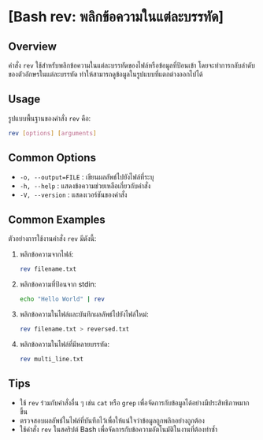 # [Bash rev: พลิกข้อความในแต่ละบรรทัด]

## Overview
คำสั่ง `rev` ใช้สำหรับพลิกข้อความในแต่ละบรรทัดของไฟล์หรือข้อมูลที่ป้อนเข้า โดยจะทำการกลับลำดับของตัวอักษรในแต่ละบรรทัด ทำให้สามารถดูข้อมูลในรูปแบบที่แตกต่างออกไปได้

## Usage
รูปแบบพื้นฐานของคำสั่ง `rev` คือ:

```bash
rev [options] [arguments]
```

## Common Options
- `-o, --output=FILE` : เขียนผลลัพธ์ไปยังไฟล์ที่ระบุ
- `-h, --help` : แสดงข้อความช่วยเหลือเกี่ยวกับคำสั่ง
- `-V, --version` : แสดงเวอร์ชันของคำสั่ง

## Common Examples
ตัวอย่างการใช้งานคำสั่ง `rev` มีดังนี้:

1. พลิกข้อความจากไฟล์:
   ```bash
   rev filename.txt
   ```

2. พลิกข้อความที่ป้อนจาก stdin:
   ```bash
   echo "Hello World" | rev
   ```

3. พลิกข้อความในไฟล์และบันทึกผลลัพธ์ไปยังไฟล์ใหม่:
   ```bash
   rev filename.txt > reversed.txt
   ```

4. พลิกข้อความในไฟล์ที่มีหลายบรรทัด:
   ```bash
   rev multi_line.txt
   ```

## Tips
- ใช้ `rev` ร่วมกับคำสั่งอื่น ๆ เช่น `cat` หรือ `grep` เพื่อจัดการกับข้อมูลได้อย่างมีประสิทธิภาพมากขึ้น
- ตรวจสอบผลลัพธ์ในไฟล์ที่บันทึกไว้เพื่อให้แน่ใจว่าข้อมูลถูกพลิกอย่างถูกต้อง
- ใช้คำสั่ง `rev` ในสคริปต์ Bash เพื่อจัดการกับข้อความอัตโนมัติในงานที่ต้องทำซ้ำ